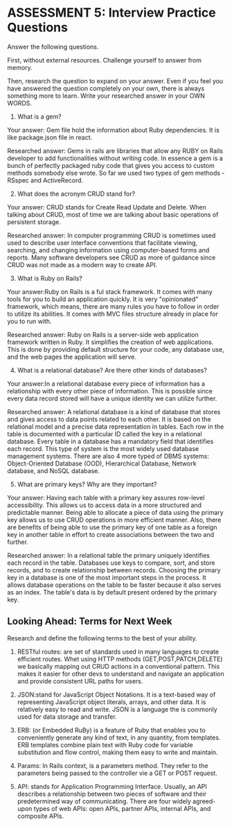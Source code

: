 # ASSESSMENT 5: Interview Practice Questions

Answer the following questions.

First, without external resources. Challenge yourself to answer from memory.

Then, research the question to expand on your answer. Even if you feel you have answered the question completely on your own, there is always something more to learn. Write your researched answer in your OWN WORDS.

1. What is a gem?

Your answer: Gem file hold the information about Ruby dependencies. It is like package.json file in react.

Researched answer: Gems in rails are libraries that allow any RUBY on Rails developer to add functionalities without writing code. In essence a gem is a bunch of perfectly packaged ruby code that gives you access to custom methods somebody else wrote. So far we used two types of gem methods - RSspec and ActiveRecord.

2. What does the acronym CRUD stand for?

Your answer: CRUD stands for Create Read Update and Delete. When talking about CRUD, most of time we are talking about basic operations of persistent storage.

Researched answer: In computer programming CRUD is sometimes used used to describe user interface conventions that facilitate viewing, searching, and changing information using computer-based forms and reports. Many software developers see CRUD as more of guidance since CRUD was not made as a modern way to create API.

3. What is Ruby on Rails?

Your answer:Ruby on Rails is a ful stack framework. It comes with many tools for you to build an application quickly. It is very "opinionated" framework, which means, there are many rules you have to follow in order to utilize its abilities. It comes with MVC files structure already in place for you to run with.

Researched answer: Ruby on Rails is a server-side web application framework written in Ruby. It simplifies the creation of web applications. This is done by providing default structure for your code, any database use, and the web pages the application will serve.

4. What is a relational database? Are there other kinds of databases?

Your answer:In a relational database every piece of information has a relationship with every other piece of information. This is possible since every data record stored will have a unique identity we can utilize further.

Researched answer: A relational database is a kind of database that stores and gives access to data points related to each other. It is based on the relational model and a precise data representation in tables. Each row in the table is documented with a particular ID called the key in a relational database. Every table in a database has a mandatory field that identifies each record. This type of system is the most widely used database management systems. There are also 4 more typed of DBMS systems: Object-Oriented Database (OOD), Hierarchical Database, Network database, and NoSQL database.

5. What are primary keys? Why are they important?

Your answer: Having each table with a primary key assures row-level accessibility. This allows us to access data in a more structured and predictable manner. Being able to allocate a piece of data using the primary key allows us to use CRUD operations in more efficient manner. Also, there are benefits of being able to use the primary key of one table as a foreign key in another table in effort to create associations between the two and further.

Researched answer: In a relational table the primary uniquely identifies each record in the table. Databases use keys to compare, sort, and store records, and to create relationship between records. Choosing the primary key in a database is one of the most important steps in the process. It allows database operations on the table to be faster because it also serves as an index. The table's data is by default present ordered by the primary key.

## Looking Ahead: Terms for Next Week

Research and define the following terms to the best of your ability.

1. RESTful routes: are set of standards used in many languages to create efficient routes. Whet using HTTP methods (GET,POST,PATCH,DELETE) we basically mapping out CRUD actions in a conventional pattern. This makes it easier for other devs to understand and navigate an application and provide consistent URL paths for users.

2. JSON:stand for JavaScript Object Notations. It is a text-based way of representing JavaScript object literals, arrays, and other data. It is relatively easy to read and write. JSON is a language the is commonly used for data storage and transfer.

3. ERB: (or Embedded RuBy) is a feature of Ruby that enables you to conveniently generate any kind of text, in any quantity, from templates. ERB templates combine plain text with Ruby code for variable substitution and flow control, making them easy to write and maintain.

4. Params: In Rails context, is a parameters method. They refer to the parameters being passed to the controller vie a GET or POST request.

5. API: stands for Application Programming Interface. Usually, an API describes a relationship between two pieces of software and their predetermined way of communicating. There are four widely agreed-upon types of web APIs: open APIs, partner APIs, internal APIs, and composite APIs.
